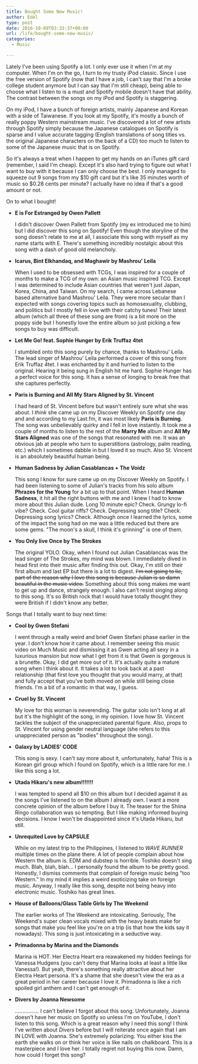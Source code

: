 ```yaml
---
title: Bought Some New Music!
author: Edel
type: post
date: 2016-10-09T03:33:37+00:00
url: /life/bought-some-new-music/
categories:
  - Music

---
```

Lately I've been using Spotify a lot. I only ever use it when I'm at my computer. When I'm on the go, I turn to my trusty iPod classic. Since I use the free version of Spotify (now that I have a job, I can't say that I'm a broke college student anymore but I can say that I'm still cheap), being able to choose what I listen to is a must and Spotify mobile doesn't have that ability. The contrast between the songs on my iPod and Spotify is staggering.

On my iPod, I have a bunch of foreign artists, mainly Japanese and Korean with a side of Taiwanese. If you look at my Spotify, it's mostly a bunch of really poppy Western mainstream music. I've discovered a lot of new artists through Spotify simply because the Japanese catalogues on Spotify is sparse and I value accurate tagging (English translations of song titles vs. the original Japanese characters on the back of a CD) too much to listen to some of the Japanese music that is on Spotify.

So it's always a treat when I happen to get my hands on an iTunes gift card (remember, I said I'm cheap). Except it's also hard trying to figure out what I want to buy with it because I can only choose the best. I only managed to squeeze out 9 songs from my $10 gift card but it's like 35 minutes worth of music so $0.28 cents per minute? I actually have no idea if that's a good amount or not.

On to what I bought!

  * **E is For Estranged by Owen Pallett**
  
    I didn't discover Owen Pallett from Spotify (my ex introduced me to him) but I did discover this song on Spotify! Even though the storyline of the song doesn't relate to me at all, I associate this song with myself as my name starts with E. There's something incredibly nostalgic about this song with a dash of good old melancholy.
  * **Icarus, Bint Elkhandaq, and Maghawir by Mashrou' Leila**
  
    When I used to be obsessed with TCGs, I was inspired for a couple of months to make a TCG of my own: an Asian music inspired TCG. Except I was determined to include Asian countries that weren't just Japan, Korea, China, and Taiwan. On my search, I came across Lebanese based alternative band Mashrou' Leila. They were more secular than I expected with songs covering topics such as homosexuality, clubbing, and politics but I mostly fell in love with their catchy tunes! Their latest album (which all three of these song are from) is a bit more on the poppy side but I honestly love the entire album so just picking a few songs to buy was difficult.
  * **Let Me Go! feat. Sophie Hunger by Erik Truffaz 4tet**
  
    I stumbled onto this song purely by chance, thanks to Mashrou' Leila. The lead singer of Mashrou' Leila performed a cover of this song from Erik Truffaz 4tet. I was enchanted by it and hurried to listen to the original. Hearing it being sung in English hit me hard. Sophie Hunger has a perfect voice for this song. It has a sense of longing to break free that she captures perfectly.
  * **Paris is Burning and All My Stars Aligned by St. Vincent**
  
    I had heard of St. Vincent before but wasn't entirely sure what she was about. I _think_ she came up on my Discover Weekly on Spotify one day and and according to my Last.fm, it was most likely **Paris is Burning**. The song was unbelievably quirky and I fell in love instantly. It took me a couple of months to listen to the rest of the **Marry Me** album and **All My Stars Aligned** was one of the songs that resonated with me. It was an obvious jab at people who turn to superstitions (astrology, palm reading, etc.) which I sometimes dabble in but I loved it so much. Also St. Vincent is an absolutely beautiful human being.
  * **Human Sadness by Julian Casablancas + The Voidz**
  
    This song I know for sure came up on my Discover Weekly on Spotify. I had been listening to some of Julian's tracks from his solo album **Phrazes for the Young** for a bit up to that point. When I heard **Human Sadness**, it hit all the right buttons with me and I knew I had to know more about this Julian dude. Long 10 minute epic? Check. Grungy lo-fi vibe? Check. Cool guitar riffs? Check. Depressing song title? Check. Depressing song lyrics? Check. Although once I learned the lyrics, some of the impact the song had on me was a little reduced but there are some gems. "The moon's a skull, I think it's grinning" is one of them.
  * **You Only live Once by The Strokes**
  
    The original YOLO. Okay, when I found out Julian Casablancas was the lead singer of The Strokes, my mind was blown. I immediately dived in head first into their music after finding this out. Okay, I'm still on their first album and last EP but there is a lot to digest. <del>I'm not going to lie, part of the reason why I love this song is because Julian is so damn beautiful in the music video.</del> Something about this song makes me want to get up and dance, strangely enough. I also can't resist singing along to this song. It's so British rock that I would have totally thought they were British if I didn't know any better.

Songs that I totally want to buy next time:

  * **Cool by Gwen Stefani**
  
    I went through a really weird and brief Gwen Stefani phase earlier in the year. I don't know how it came about. I remember seeing this music video on Much Music and dismissing it as Gwen acting all sexy in a luxurious mansion but now what I get from it is that Gwen is gorgeous is a brunette. Okay, I did get more out of it. It's actually quite a mature song when I think about it. It takes a lot to look back at a past relationship (that first love you thought that you would marry, at that) and fully accept that you've both moved on while still being close friends. I'm a bit of a romantic in that way, I guess.
  * **Cruel by St. Vincent**
  
    My love for this woman is neverending. The guitar solo isn't long at all but it's the highlight of the song, in my opinion. I love how St. Vincent tackles the subject of the unappreciated parental figure. Also, props to St. Vincent for using gender neutral language (she refers to this unappreciated person as "bodies" throughout the song).
  * **Galaxy by LADIES' CODE**
  
    This song is sexy. I can't say more about it, unfortunately, haha! This is a Korean girl group which I found on Spotify, which is a little rare for me. I like this song a lot.
  * **Utada Hikaru's new album!!!!!!!**
  
    I was tempted to spend all $10 on this album but I decided against it as the songs I've listened to on the album I already own. I want a more concrete opinion of the album before I buy it. The teaser for the Shiina Ringo collaboration was so tempting. But I like making informed buying decisions. I know I won't be disappointed since it's Utada Hikaru, but still.
  * **Unrequited Love by CAPSULE**
  
    While on my latest trip to the Philippines, I listened to _WAVE_ _RUNNER_ multiple times on the plane there. A lot of people complain about how Western the album is. EDM and dubstep is horrible. Toshiko doesn't sing much. Blah, blah, blah&#8230; I personally found the album to be pretty good. Honestly, I dismiss comments that complain of foreign music being "too Western." In my mind it implies a weird exoticizing take on foreign music. Anyway, I really like this song, despite not being heavy into electronic music. Toshiko has great lines.
  * **House of Balloons/Glass Table Girls by The Weekend**
  
    The earlier works of The Weekend are intoxicating. Seriously, The Weekend's super clean vocals mixed with the heavy beats make for songs that make you feel like you're on a trip (is that how the kids say it nowadays). This song is just intoxicating in a seductive way.
  * **Primadonna by Marina and the Diamonds**
  
    Marina is HOT. Her Electra Heart era reawakened my hidden feelings for Vanessa Hudgens (you can't deny that Marina looks at least a little like Vanessa!). But yeah, there's something really attractive about her Electra Heart persona. It's a shame that she doesn't view the era as a great period in her career because I love it. Primadonna is like a rich spoiled girl anthem and I can't get enough of it.
  * **Divers by Joanna Newsome**
  
    &#8230;&#8230;&#8230;&#8230;&#8230;. I can't believe I forgot about this song. Unfortunately, Joanna doesn't have her music on Spotify so unless I'm on YouTube, I don't listen to this song. Which is a great reason why I need this song! I think I've written about _Divers_ before but I will reiterate once again that I am IN LOVE with Joanna. She's extremely polarizing. You either kiss the earth she walks on or think her voice is like nails on chalkboard. This is a masterpiece and I love her. I totally regret not buying this now. Damn, how could I forget this song?


